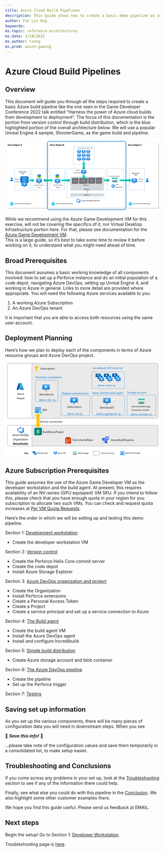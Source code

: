 ```yaml
---
title: Azure Cloud Build Pipelines
description: This guide shows how to create a basic demo pipeline as seen in the GDC 2022 talk, "Harnessing the power of Azure cloud builds from development to deployment". This is part 1 of an 8 part series.
author: Tze Lin Ong
keywords: 
ms.topic: reference-architectures
ms.date: 3/18/2022
ms.author: tzong
ms.prod: azure-gaming
---
```

# Azure Cloud Build Pipelines

## Overview

This document will guide you through all the steps required to create a basic Azure build pipeline like the one seen in the Game Developer Conference 2022 talk entitled “Harness the power of Azure cloud builds from development to deployment”.
The focus of this documentation is the portion from version control through build distribution, which is the blue highlighted portion of the overall architecture below. We will use a popular Unreal Engine 4 sample, ShooterGame, as the game build and pipeline.

[![Azure Cloud Build Overview](media/cloud-build-pipeline/acb-0-intro/overview.png)](media/cloud-build-pipeline/acb-0-intro/overview.png)

While we recommend using the Azure Game Development VM for this exercise, will not be covering the specifics of it, nor Virtual Desktop Infrastructure portion here. For that, please see documentation for the [Azure Game Development VM]().  
This is a large guide, so it’s best to take some time to review it before working on it, to understand what you might need ahead of time.

## Broad Prerequisites

This document assumes a basic working knowledge of all components involved: how to set up a Perforce instance and do an initial population of a code depot, navigating Azure DevOps, setting up Unreal Engine 4, and working in Azure in general. Links to more detail are provided where appropriate.
You will need the following Azure services available to you:

1. A working Azure Subscription
2. An Azure DevOps tenant

It is important that you are able to access both resources using the same user account.

## Deployment Planning

Here’s how we plan to deploy each of the components in terms of Azure resource groups and Azure DevOps project.

[![Deployment planning](media/cloud-build-pipeline/acb-0-intro/deploymentplanning.png)](media/cloud-build-pipeline/acb-0-intro/deploymentplanning.png)

## Azure Subscription Prerequisites

This guide assumes the use of the Azure Game Developer VM as the developer workstation and the build agent. At present, this requires availability of an NV-series (GPU equipped) VM SKU. If you intend to follow this, please check that you have enough quota in your region for you subscription to allocate two such VMs. You can check and request quota increases at [Per VM Quota Requests](/azure/azure-portal/supportability/per-vm-quota-requests).

Here’s the order in which we will be setting up and testing this demo pipeline.

Section 1: [Development workstation](./azurecloudbuilds-1-devworkstation.md)

- Create the developer workstation VM

Section 2: [Version control](./azurecloudbuilds-2-versioncontrol.md)

- Create the Perforce Helix Core commit server
- Create the code depot
- Install Azure Storage Explorer

Section 3: [Azure DevOps organization and project](./azurecloudbuilds-3-azdo.md)

- Create the Organization 
- Install Perforce extensions
- Create a Personal Access Token
- Create a Project
- Create a service principal and set up a service connection to Azure

Section 4: [The Build agent](./azurecloudbuilds-4-buildagent.md)

- Create the build agent VM
- Install the Azure DevOps agent
- Install and configure Incredibuild

Section 5: [Simple build distribution](./azurecloudbuilds-5-dist.md)

- Create Azure storage account and blob container

Section 6: [The Azure DevOps pipeline](./azurecloudbuilds-6-azdopipeline.md)

- Create the pipeline
- Set up the Perforce trigger

Section 7: [Testing](./azurecloudbuilds-7-testing.md)

## Saving set up information

As you set up the various components, there will be many pieces of configuration data you will need in downstream steps. When you see  

:pencil: ***Save this info!*** :pencil:

...please take note of the configuration values and save them temporarily in a consolidated list, to make setup easier.

## Troubleshooting and Conclusions

If you come across any problems in your set up, look at the [Troubleshooting](./azurecloudbuilds-9-troubleshooting.md) section to see if any of the information there could help.

Finally, see what else you could do with this pipeline in the [Conclusion](./azurecloudbuilds-8-conclusion.md). We also highlight some other customer examples there.

We hope you find this guide useful. Please send us feedback at EMAIL.

## Next steps

Begin the setup! Go to Section 1: [Developer Workstation](./azurecloudbuilds-1-devworkstation.md).

Troubleshooting page is [here](./azurecloudbuilds-9-troubleshooting.md).
